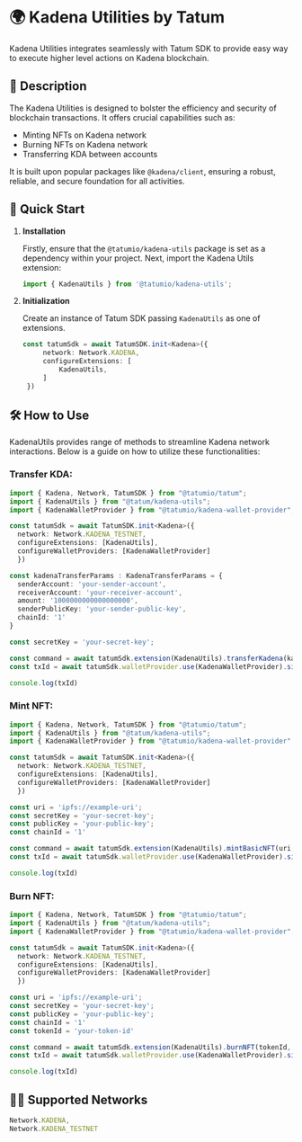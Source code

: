 # 🌍 Kadena Utilities by Tatum

Kadena Utilities integrates seamlessly with Tatum SDK to provide easy way to execute higher level actions on Kadena blockchain.

## 📖 Description

The Kadena Utilities is designed to bolster the efficiency and security of blockchain transactions. It offers crucial capabilities such as:

- Minting NFTs on Kadena network
- Burning NFTs on Kadena network
- Transferring KDA between accounts

It is built upon popular packages like `@kadena/client`, ensuring a robust, reliable, and secure foundation for all activities.

## 🚀 Quick Start

1. **Installation**

   Firstly, ensure that the `@tatumio/kadena-utils` package is set as a dependency within your project. Next, import the Kadena Utils extension:

   ```typescript
   import { KadenaUtils } from '@tatumio/kadena-utils';
   ```

2. **Initialization**

   Create an instance of Tatum SDK passing `KadenaUtils` as one of extensions.

   ```typescript
   const tatumSdk = await TatumSDK.init<Kadena>({
        network: Network.KADENA,
        configureExtensions: [
            KadenaUtils,
        ]
    })
   ```

## 🛠️ How to Use

KadenaUtils provides range of methods to streamline Kadena network interactions. Below is a guide on how to utilize these functionalities:

### Transfer KDA:

```typescript
import { Kadena, Network, TatumSDK } from "@tatumio/tatum";
import { KadenaUtils } from "@tatum/kadena-utils";
import { KadenaWalletProvider } from "@tatumio/kadena-wallet-provider";

const tatumSdk = await TatumSDK.init<Kadena>({
  network: Network.KADENA_TESTNET,
  configureExtensions: [KadenaUtils],
  configureWalletProviders: [KadenaWalletProvider]
  })

const kadenaTransferParams : KadenaTransferParams = {
  senderAccount: 'your-sender-account',
  receiverAccount: 'your-receiver-account',
  amount: '1000000000000000000',
  senderPublicKey: 'your-sender-public-key',
  chainId: '1'
}

const secretKey = 'your-secret-key';

const command = await tatumSdk.extension(KadenaUtils).transferKadena(kadenaTransferParams)
const txId = await tatumSdk.walletProvider.use(KadenaWalletProvider).signAndBroadcast({command, secretKey})

console.log(txId)
```

### Mint NFT:


```typescript
import { Kadena, Network, TatumSDK } from "@tatumio/tatum";
import { KadenaUtils } from "@tatum/kadena-utils";
import { KadenaWalletProvider } from "@tatumio/kadena-wallet-provider";

const tatumSdk = await TatumSDK.init<Kadena>({
  network: Network.KADENA_TESTNET,
  configureExtensions: [KadenaUtils],
  configureWalletProviders: [KadenaWalletProvider]
  })

const uri = 'ipfs://example-uri';
const secretKey = 'your-secret-key';
const publicKey = 'your-public-key';
const chainId = '1'

const command = await tatumSdk.extension(KadenaUtils).mintBasicNFT(uri, publicKey, chainId)
const txId = await tatumSdk.walletProvider.use(KadenaWalletProvider).signAndBroadcast({command, secretKey})

console.log(txId)
```

### Burn NFT:


```typescript
import { Kadena, Network, TatumSDK } from "@tatumio/tatum";
import { KadenaUtils } from "@tatum/kadena-utils";
import { KadenaWalletProvider } from "@tatumio/kadena-wallet-provider";

const tatumSdk = await TatumSDK.init<Kadena>({
  network: Network.KADENA_TESTNET,
  configureExtensions: [KadenaUtils],
  configureWalletProviders: [KadenaWalletProvider]
  })

const uri = 'ipfs://example-uri';
const secretKey = 'your-secret-key';
const publicKey = 'your-public-key';
const chainId = '1'
const tokenId = 'your-token-id'

const command = await tatumSdk.extension(KadenaUtils).burnNFT(tokenId, publicKey, chainId)
const txId = await tatumSdk.walletProvider.use(KadenaWalletProvider).signAndBroadcast({command, secretKey})

console.log(txId)
```

## 🔗🔗 Supported Networks

```typescript
Network.KADENA,
Network.KADENA_TESTNET
```
